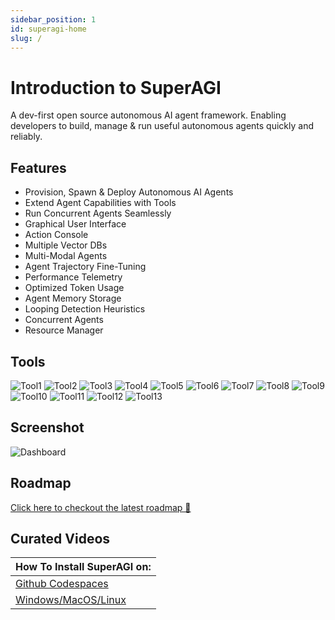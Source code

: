 ```yaml
---
sidebar_position: 1
id: superagi-home
slug: /
---
```


# Introduction to SuperAGI

A dev-first open source autonomous AI agent framework. Enabling developers to build, manage & run useful autonomous agents quickly and reliably.

## Features

- Provision, Spawn & Deploy Autonomous AI Agents
- Extend Agent Capabilities with Tools
- Run Concurrent Agents Seamlessly
- Graphical User Interface 
- Action Console
- Multiple Vector DBs
- Multi-Modal Agents
- Agent Trajectory Fine-Tuning
- Performance Telemetry
- Optimized Token Usage
- Agent Memory Storage
- Looping Detection Heuristics 
- Concurrent Agents
- Resource Manager

## Tools

![Tool1](https://superagi.com/wp-content/uploads/2023/05/Group-113609.png)
![Tool2](https://superagi.com/wp-content/uploads/2023/05/Group-113612.png)
![Tool3](https://superagi.com/wp-content/uploads/2023/05/Group-113611.png)
![Tool4](https://superagi.com/wp-content/uploads/2023/05/Group-113613.png)
![Tool5](https://superagi.com/wp-content/uploads/2023/05/Group-113615.png)
![Tool6](https://superagi.com/wp-content/uploads/2023/05/Group-113614.png)
![Tool7](https://superagi.com/wp-content/uploads/2023/05/Group-113616.png)
![Tool8](https://superagi.com/wp-content/uploads/2023/05/Group-113617.png)
![Tool9](https://superagi.com/wp-content/uploads/2023/05/Group-113618.png)
![Tool10](https://superagi.com/wp-content/uploads/2023/05/Group-113619.png)
![Tool11](https://superagi.com/wp-content/uploads/2023/05/Group-113620.png)
![Tool12](https://superagi.com/wp-content/uploads/2023/05/Group-113622.png)
![Tool13](https://superagi.com/wp-content/uploads/2023/05/Group-113621.png)

## Screenshot
![Dashboard](https://superagi.com/wp-content/uploads/2023/05/Dark-Dashboard.png)

## Roadmap
[Click here to checkout the latest roadmap 🔗](https://github.com/users/TransformerOptimus/projects/1)


## Curated Videos

|How To Install SuperAGI on:|
|--|
|[Github Codespaces](https://youtu.be/iSPHZ1onQ44)|
[Windows/MacOS/Linux](https://youtu.be/Unj5NLNTkLY)|
